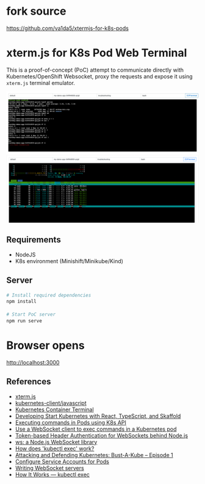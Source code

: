 # fork source 

https://github.com/va1da5/xtermjs-for-k8s-pods

# xterm.js for K8s Pod Web Terminal

This is a proof-of-concept (PoC) attempt to communicate directly with Kubernetes/OpenShift Websocket, proxy the requests and expose it using `xterm.js` terminal emulator.

![exec demo](image/img.png)
![exec demo](image/htop.png)

## Requirements

- NodeJS
- K8s environment (Minishift/Minikube/Kind)

## Server

```bash
# Install required dependencies
npm install

# Start PoC server
npm run serve

```
# Browser opens
[http://localhost:3000](http://localhost:3000)

## References

- [xterm.js](https://xtermjs.org/)
- [kubernetes-client/javascript](https://github.com/kubernetes-client/javascript)
- [Kubernetes Container Terminal](https://github.com/kubernetes-ui/container-terminal)
- [Developing Start Kubernetes with React, TypeScript, and Skaffold](https://dev.to/peterj/developing-start-kubernetes-with-react-typescript-and-skaffold-4em7)
- [Executing commands in Pods using K8s API](https://www.openshift.com/blog/executing-commands-in-pods-using-k8s-api)
- [Use a WebSocket client to exec commands in a Kubernetes pod](https://jasonstitt.com/websocket-kubernetes-exec)
- [Token-based Header Authentication for WebSockets behind Node.js](https://yeti.co/blog/token-based-header-authentication-for-websockets-behind-nodejs/)
- [ws: a Node.js WebSocket library](https://github.com/websockets/ws)
- [How does 'kubectl exec' work?](https://erkanerol.github.io/post/how-kubectl-exec-works/)
- [Attacking and Defending Kubernetes: Bust-A-Kube – Episode 1](https://www.inguardians.com/attacking-and-defending-kubernetes-bust-a-kube-episode-1/)
- [Configure Service Accounts for Pods](https://kubernetes.io/docs/tasks/configure-pod-container/configure-service-account/)
- [Writing WebSocket servers](https://developer.mozilla.org/en-US/docs/Web/API/WebSockets_API/Writing_WebSocket_servers)
- [How It Works — kubectl exec](https://itnext.io/how-it-works-kubectl-exec-e31325daa910)
